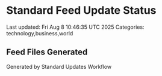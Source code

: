 # Standard Feed Update Status
Last updated: Fri Aug  8 10:46:35 UTC 2025
Categories: technology,business,world

## Feed Files Generated

Generated by Standard Updates Workflow
